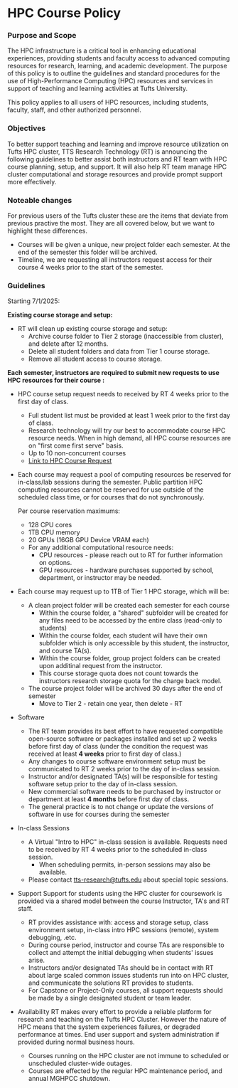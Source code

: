 # HPC Course Policy
### Purpose and Scope

The HPC infrastructure is a critical tool in enhancing educational experiences, providing students and faculty access to advanced computing resources for research, learning, and academic development. The purpose of this policy is to outline the guidelines and standard procedures for the use of High-Performance Computing (HPC) resources and services in support of teaching and learning activities at Tufts University.

This policy applies to all users of HPC resources, including students, faculty, staff, and other authorized personnel.

### Objectives

To better support teaching and learning and improve resource utilization on Tufts HPC cluster, TTS Research Technology (RT) is announcing the following guidelines to better assist both instructors and RT team with HPC course planning, setup, and support. It will also help RT team manage HPC cluster computational and storage resources and provide prompt support more effectively.

### Noteable changes

For previous users of the Tufts cluster these are the items that deviate from previous practive the most.  They are all covered below, but we want to highlight these differences.

* Courses will be given a unique, new project folder each semester.  At the end of the semester this folder will be archived.
* Timeline, we are requesting all instructors request access for their course 4 weeks prior to the start of the semester.

### Guidelines

Starting 7/1/2025:

**Existing course storage and setup:**

- RT will clean up existing course storage and setup:
  - Archive course folder to Tier 2 storage (inaccessible from cluster), and delete after 12 months.
  - Delete all student folders and data from Tier 1 course storage.
  - Remove all student access to course storage.

**Each semester, instructors are required to submit new requests to use HPC resources for their course :**

- HPC course setup request needs to received by RT 4 weeks prior to the first day of class.

  - Full student list must be provided at least 1 week prior to the first day of class.
  - Research technology will try our best to accommodate course HPC resource needs. When in high demand, all HPC course resources are on "first come first serve" basis.
  - Up to 10 non-concurrent courses
  - [Link to HPC Course Request](#)

- Each course may request a pool of computing resources be reserved for in-class/lab sessions during the semester.  Public partition HPC computing resources cannot be reserved for use outside of the scheduled class time, or for courses that do not synchronously.

  Per course reservation maximums:
  - 128 CPU cores
  - 1TB CPU memory
  - 20 GPUs (16GB GPU Device VRAM each)
  - For any additional computational resource needs:
    - CPU resources - please reach out to RT for further information on options.
    - GPU resources - hardware purchases supported by school, department, or instructor may be needed.

- Each course may request up to 1TB of Tier 1 HPC storage, which will be:

  - A clean project folder will be created each semester for each course
    - Within the course folder, a "shared" subfolder will be created for any files need to be accessed by the entire class (read-only to students)
    - Within the course folder, each student will have their own subfolder which is only accessible by this student, the instructor, and course TA(s).
    - Within the course folder, group project folders can be created upon additinal request from the instructor.
    - This course storage quota does not count towards the instructors research storage quota for the charge back model.
  - The course project folder will be archived 30 days after the end of semester
    - Move to Tier 2 - retain one year, then delete - RT

- Software

  - The RT team provides its best effort to have requested compatible open-source software or packages installed and set up 2 weeks before first day of class (under the condition the request was received at least **4 weeks** prior to first day of class.)
  - Any changes to course software environment setup must be communicated to RT 2 weeks prior to the day of in-class session.
  - Instructor and/or designated TA(s) will be responsible for testing software setup prior to the day of in-class session.
  - New commercial software needs to be purchased by instructor or department at least **4 months** before first day of class.
  - The general practice is to not change or update the versions of software in use for courses during the semester

- In-class Sessions

  - A Virtual "Intro to HPC" in-class session is available. Requests need to be received by RT 4 weeks prior to the scheduled in-class session.
    - When scheduling permits, in-person sessions may also be available.
  - Please contact tts-research@tufts.edu about special topic sessions.

- Support
    Support for students using the HPC cluster for coursework is provided via a shared model between the course Instructor, TA's and RT staff.  

  - RT provides assistance with: access and storage setup, class environment setup, in-class intro HPC sessions (remote), system debugging, .etc.
  - During course period, instructor and course TAs are responsible to collect and attempt the initial debugging when students' issues arise.
  - Instructors and/or designated TAs should be in contact with RT about large scaled common issues students run into on HPC cluster, and communicate the solutions RT provides to students.
  - For Capstone or Project-Only courses, all support requests should be made by a single designated student or team leader.

- Availability
    RT makes every effort to provide a reliable platform for research and teaching on the Tufts HPC Cluster.  However the nature of HPC means that the system experiences failures, or degraded performance at times.  End user support and system administration if provided during normal business hours.
  - Courses running on the HPC cluster are not immune to scheduled or unscheduled cluster-wide outages.
  - Courses are effected by the regular HPC maintenance period, and annual MGHPCC shutdown. 
